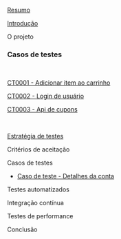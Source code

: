 [Resumo](https://github.com/victor-fpereira/TCC-EBAC-QE/blob/main/Resumo.md)

[Introdução](https://github.com/victor-fpereira/TCC-EBAC-QE/blob/main/Introducao.md)

O projeto

<h3>Casos de testes</h3>
</br>

[CT0001 - Adicionar item ao carrinho](https://github.com/victor-fpereira/TCC-EBAC-QE/blob/main/CT001-Adicionar_itens_ao_carrinho.md)

[CT0002 - Login de usuário](https://github.com/victor-fpereira/TCC-EBAC-QE/blob/main/CT0002-Login_de_usuario.md)

[CT0003 - Api de cupons](https://github.com/victor-fpereira/TCC-EBAC-QE/blob/main/CT0003-Api_de_cupons.md)

</br>

[Estratégia de testes](https://github.com/victor-fpereira/TCC-EBAC-QE/blob/main/Estrategia_de_testes.md)

Critérios de aceitação

Casos de testes

* [Caso de teste - Detalhes da conta](https://github.com/victor-fpereira/TCC-EBAC-QE/blob/main/TC-Detalhes_da_conta.md)

Testes automatizados

Integração contínua

Testes de performance

Conclusão
